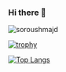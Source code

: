 ### Hi there 👋

<!--
**soroushmajd/soroushmajd** is a ✨ _special_ ✨ repository because its `README.md` (this file) appears on your GitHub profile.

Here are some ideas to get you started:

- 🔭 I’m currently working on ...
- 🌱 I’m currently learning ...
- 👯 I’m looking to collaborate on ...
- 🤔 I’m looking for help with ...
- 💬 Ask me about ...
- 📫 How to reach me: ...
- 😄 Pronouns: ...
- ⚡ Fun fact: ...
-->


<p align="left"> <img src="https://komarev.com/ghpvc/?username=soroushmajd" alt="soroushmajd"/> </p>

[![trophy](https://github-profile-trophy.vercel.app/?username=soroushmajd&rank=SECRET,S,SS,SSS,AAA,AA,A,BBB,BB,B,CCC,CC,C&theme=flat&margin-w=10&margin-h=10)](https://github.com/ryo-ma/github-profile-trophy)

[![Top Langs](https://github-readme-stats.vercel.app/api/top-langs/?username=soroushmajd&layout=compact)](https://github.com/anuraghazra/github-readme-stats)
